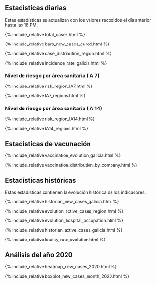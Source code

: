 ## Estadísticas diarias

Estas estadísticas se actualizan con los valores recogidos el día anterior hasta las 18 PM.

{% include_relative total_cases.html %}

{% include_relative  bars_new_cases_cured.html %}

{% include_relative case_distribution_region.html %}

{% include_relative  incidence_rate_galicia.html %}

### Nivel de riesgo por área sanitaria (IA 7)

{% include_relative  risk_region_IA7.html %}

{% include_relative  IA7_regions.html %}

### Nivel de riesgo por área sanitaria (IA 14)

{% include_relative  risk_region_IA14.html %}

{% include_relative  IA14_regions.html %}

## Estadísticas de vacunación

{% include_relative  vaccination_evolution_galicia.html %}

{% include_relative  vaccination_distribution_by_company.html %}

## Estadísticas históricas

Estas estadísticas contienen la evolución histórica de los indicadores.

{% include_relative historian_new_cases_galicia.html %}

{% include_relative evolution_active_cases_region.html %}

{% include_relative  evolution_hospital_occupation.html %}

{% include_relative historian_active_cases_galicia.html %}

{% include_relative letality_rate_evolution.html %}

## Análisis del año 2020

{% include_relative heatmap_new_cases_2020.html %}

{% include_relative  boxplot_new_cases_month_2020.html %}
